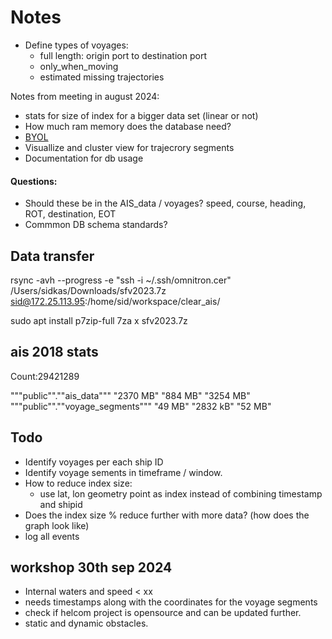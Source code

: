 # Notes

- Define types of voyages:
    - full length: origin port to destination port
    - only_when_moving
    - estimated missing trajectories

Notes from meeting in august 2024:
- stats for size of index for a bigger data set (linear or not)
- How much ram memory does the database need?
- [BYOL](https://arxiv.org/pdf/2006.07733)
- Visuallize and cluster view for trajecrory segments 
- Documentation for db usage

#### Questions:
- Should these be in the AIS_data / voyages? 
speed, course, heading, ROT, destination, EOT
- Commmon DB schema standards?


## Data transfer

rsync -avh --progress -e "ssh -i ~/.ssh/omnitron.cer" /Users/sidkas/Downloads/sfv2023.7z sid@172.25.113.95:/home/sid/workspace/clear_ais/


sudo apt install p7zip-full
7za x sfv2023.7z 


## ais 2018 stats

Count:29421289

"""public"".""ais_data"""	"2370 MB"	"884 MB"	"3254 MB"
"""public"".""voyage_segments"""	"49 MB"	"2832 kB"	"52 MB"


## Todo
- Identify voyages per each ship ID
- Identify voyage sements in  timeframe / window.
- How to reduce index size:
    - use lat, lon geometry point as index instead of combining timestamp and shipid
- Does the index size % reduce further with more data? (how does the graph look like)
- log all events


## workshop 30th sep 2024
- Internal waters and speed < xx
- needs timestamps along with the coordinates for the voyage segments
- check if helcom project is opensource and can be updated further.
- static and dynamic obstacles.